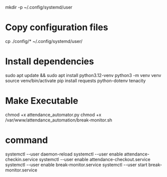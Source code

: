 mkdir -p ~/.config/systemd/user
# Copy configuration files
cp ./config/* ~/.config/systemd/user/

[//]: # (sudo cp ./config/* /etc/systemd/system/)

# Install dependencies
sudo apt update && sudo apt install python3.12-venv
python3 -m venv venv
source venv/bin/activate
pip install requests python-dotenv tenacity

# Make Executable 
chmod +x attendance_automator.py
chmod +x /var/www/attendance_automation/break-monitor.sh


# command
systemctl --user daemon-reload
systemctl --user enable attendance-checkin.service
systemctl --user enable attendance-checkout.service
systemctl --user enable break-monitor.service
systemctl --user start break-monitor.service